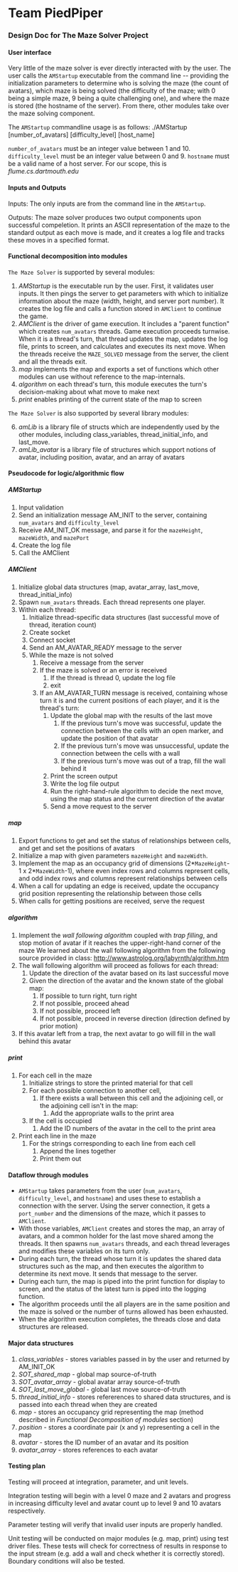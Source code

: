 # Team PiedPiper

### Design Doc for The Maze Solver Project

#### User interface
Very little of the maze solver is ever directly interacted with by the user. The user calls the `AMStartup` executable from the command line -- providing the initialization parameters to determine who is solving the maze (the count of avatars), which maze is being solved (the difficulty of the maze; with 0 being a simple maze, 9 being a quite challenging one), and where the maze is stored (the hostname of the server). From there, other modules take over the maze solving component.

The `AMStartup` commandline usage is as follows:
./AMStartup [number_of_avatars] [difficulty_level] [host_name]

`number_of_avatars` must be an integer value between 1 and 10. 
`difficulty_level` must be an integer value between 0 and 9.
`hostname` must be a valid name of a host server. For our scope, this is *flume.cs.dartmouth.edu*

#### Inputs and Outputs
Inputs: The only inputs are from the command line in the `AMStartup`. 

Outputs: The maze solver produces two output components upon successful compeletion. It prints an ASCII representation of the maze to the standard output as each move is made, and it creates a log file and tracks these moves in a specified format. 

#### Functional decomposition into modules

`The Maze Solver` is supported by several modules:
1. *AMStartup* is the executable run by the user. First, it validates user inputs. It then pings the server to get parameters with which to initialize information about the maze (width, height, and server port number). It creates the log file and calls a function stored in `AMClient` to continue the game.
2. *AMClient* is the driver of game execution. It includes a "parent function" which creates `num_avatars` threads. Game execution proceeds turnwise. When it is a thread's turn, that thread updates the map, updates the log file, prints to screen, and calculates and executes its next move. When the threads receive the `MAZE_SOLVED` message from the server, the client and all the threads exit. 
3. *map* implements the map and exports a set of functions which other modules can use without reference to the map-internals.
4. *algorithm* on each thread's turn, this module executes the turn's decision-making about what move to make next
5. *print* enables printing of the current state of the map to screen

`The Maze Solver` is also supported by several library modules:

6. *amLib* is a library file of structs which are independently used by the other modules, including class_variables, thread_iniitial_info, and last_move.
7. *amLib_avatar* is a library file of structures which support notions of avatar, including position, avatar, and an array of avatars

#### Pseudocode for logic/algorithmic flow

##### AMStartup
1. Input validation
2. Send an initialization message AM_INIT to the server, containing `num_avatars` and `difficulty_level`
3. Receive AM_INIT_OK message, and parse it for the `mazeHeight`, `mazeWidth`, and `mazePort`
4. Create the log file
5. Call the AMClient

##### AMClient
1. Initialize global data structures (map, avatar_array, last_move, thread_initial_info)
2. Spawn `num_avatars` threads. Each thread represents one player.
3. Within each thread:
   1. Initialize thread-specific data structures (last successful move of thread, iteration count)
   1. Create socket
   3. Connect socket
   4. Send an AM_AVATAR_READY message to the server
   5. While the maze is not solved
      1. Receive a message from the server
      2. If the maze is solved or an error is received
         1. If the thread is thread 0, update the log file
         2. exit
      3. If an AM_AVATAR_TURN message is received, containing whose turn it is and the current positions of each player, and it is the thread's turn:
         1. Update the global map with the results of the last move
            1. If the previous turn's move was successful, update the connection between the cells with an open marker, and update the position of that avatar
            2. If the previous turn's move was unsuccessful, update the connection between the cells with a wall
            3. If the previous turn's move was out of a trap, fill the wall behind it
         2. Print the screen output
         3. Write the log file output
         4. Run the right-hand-rule algorithm to decide the next move, using the map status and the current direction of the avatar
         5. Send a move request to the server

##### map
1. Export functions to get and set the status of relationships between cells, and get and set the positions of avatars
2. Initialize a map with given parameters `mazeHeight` and `mazeWidth`.
3. Implement the map as an occupancy grid of dimensions (2*`MazeHeight`-1 x 2*`MazeWidth`-1), where even index rows and columns represent cells, and odd index rows and columns represent relationships between cells
4. When a call for updating an edge is received, update the occupancy grid position representing the relationship between those cells
5. When calls for getting positions are received, serve the request

##### algorithm
1. Implement the *wall following algorithm* coupled with *trap filling*, and stop motion of avatar if it reaches the upper-right-hand corner of the maze
   We learned about the wall following algorithm from the following source provided in class: http://www.astrolog.org/labyrnth/algrithm.htm
2. The wall following algorithm will proceed as follows for each thread:
   1. Update the direction of the avatar based on its last successful move
   2. Given the direction of the avatar and the known state of the global map:
      1. If possible to turn right, turn right
      2. If not possible, proceed ahead
      3. If not possible, proceed left
      4. If not possible, proceed in reverse direction (direction defined by prior motion)
3. If this avatar left from a trap, the next avatar to go will fill in the wall behind this avatar

##### print
1. For each cell in the maze
   1. Initialize strings to store the printed material for that cell
   2. For each possible connection to another cell, 
      1. If there exists a wall between this cell and the adjoining cell, or the adjoining cell isn't in the map:
         1. Add the appropriate walls to the print area
   3. If the cell is occupied
      1. Add the ID numbers of the avatar in the cell to the print area
2. Print each line in the maze
   1. For the strings corresponding to each line from each cell
      1. Append the lines together
      2. Print them out

#### Dataflow through modules

* `AMStartup` takes parameters from the user (`num_avatars`, `difficulty_level`, and `hostname`) and uses these to establish a connection with the server. Using the server connection, it gets a `port_number` and the dimensions of the maze, which it passes to `AMClient`.
* With those variables, `AMClient` creates and stores the map, an array of avatars, and a common holder for the last move shared among the threads. It then spawns `num_avatars` threads, and each thread leverages and modifies these variables on its turn only.
* During each turn, the thread whose turn it is updates the shared data structures such as the map, and then executes the algorithm to determine its next move. It sends that message to the server.
* During each turn, the map is piped into the print function for display to screen, and the status of the latest turn is piped into the logging function.
* The algorithm proceeds until the all players are in the same position and the maze is solved or the number of turns allowed has been exhausted.
* When the algorithm execution completes, the threads close and data structures are released.

#### Major data structures
1. *class_variables* - stores variables passed in by the user and returned by AM_INIT_OK
2. *SOT_shared_map* - global map source-of-truth
3. *SOT_avatar_array* - global avatar array source-of-truth
4. *SOT_last_move_global* - global last move source-of-truth
5. *thread_initial_info* - stores refererences to shared data structures, and is passed into each thread when they are created
6. *map* - stores an occupancy grid representing the map (method described in *Functional Decomposition of modules* section)
7. *position* - stores a coordinate pair (x and y) representing a cell in the map
8. *avatar* - stores the ID number of an avatar and its position
9. *avatar_array* - stores references to each avatar

#### Testing plan

Testing will proceed at integration, parameter, and unit levels.

Integration testing will begin with a level 0 maze and 2 avatars and progress in increasing difficulty level and avatar count up to level 9 and 10 avatars respectively.

Parameter testing will verify that invalid user inputs are properly handled.

Unit testing will be conducted on major modules (e.g. map, print) using test driver files. These tests will check for correctness of results in response to the input stream (e.g. add a wall and check whether it is correctly stored). Boundary conditions will also be tested.

